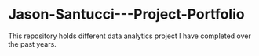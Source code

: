 # Jason-Santucci---Project-Portfolio
This repository holds different data analytics project I have completed over the past years. 
